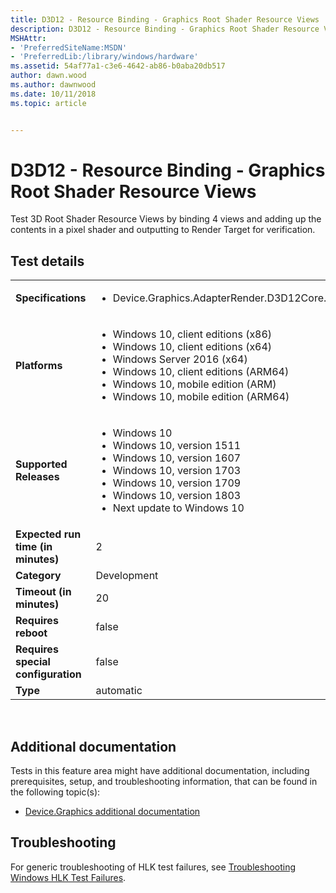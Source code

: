 ```yaml
---
title: D3D12 - Resource Binding - Graphics Root Shader Resource Views
description: D3D12 - Resource Binding - Graphics Root Shader Resource Views
MSHAttr:
- 'PreferredSiteName:MSDN'
- 'PreferredLib:/library/windows/hardware'
ms.assetid: 54af77a1-c3e6-4642-ab86-b0aba20db517
author: dawn.wood
ms.author: dawnwood
ms.date: 10/11/2018
ms.topic: article


---
```


# <span id="p_hlk_test.fcb0d79e-d2c8-4f93-8635-233ba0821ba5"></span>D3D12 - Resource Binding - Graphics Root Shader Resource Views


Test 3D Root Shader Resource Views by binding 4 views and adding up the contents in a pixel shader and outputting to Render Target for verification.

## Test details
|||
|---|---|
| **Specifications**  | <ul><li>Device.Graphics.AdapterRender.D3D12Core.CoreRequirement</li></ul> |  
| **Platforms**   | <ul><li>Windows 10, client editions (x86)</li><li>Windows 10, client editions (x64)</li><li>Windows Server 2016 (x64)</li><li>Windows 10, client editions (ARM64)</li><li>Windows 10, mobile edition (ARM)</li><li>Windows 10, mobile edition (ARM64)</li></ul> |
| **Supported Releases** | <ul><li>Windows 10</li><li>Windows 10, version 1511</li><li>Windows 10, version 1607</li><li>Windows 10, version 1703</li><li>Windows 10, version 1709</li><li>Windows 10, version 1803</li><li>Next update to Windows 10</li></ul> |
|**Expected run time (in minutes)**| 2 |
|**Category**| Development |
|**Timeout (in minutes)**| 20 |
|**Requires reboot**| false |
|**Requires special configuration**| false |
|**Type**| automatic |

 

## <span id="Additional_documentation"></span><span id="additional_documentation"></span><span id="ADDITIONAL_DOCUMENTATION"></span>Additional documentation


Tests in this feature area might have additional documentation, including prerequisites, setup, and troubleshooting information, that can be found in the following topic(s):

-   [Device.Graphics additional documentation](device-graphics-additional-documentation.md)

## <span id="Troubleshooting"></span><span id="troubleshooting"></span><span id="TROUBLESHOOTING"></span>Troubleshooting


For generic troubleshooting of HLK test failures, see [Troubleshooting Windows HLK Test Failures](..\user\troubleshooting-windows-hlk-test-failures.md).

 

 






